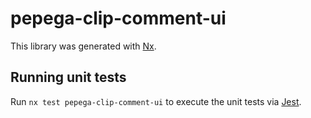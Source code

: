 # pepega-clip-comment-ui

This library was generated with [Nx](https://nx.dev).

## Running unit tests

Run `nx test pepega-clip-comment-ui` to execute the unit tests via [Jest](https://jestjs.io).
